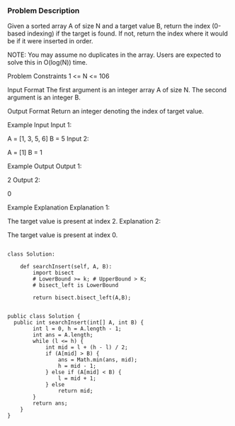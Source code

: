 ### Problem Description

Given a sorted array A of size N and a target value B, return the index (0-based indexing) if the target is found.
If not, return the index where it would be if it were inserted in order.

NOTE: You may assume no duplicates in the array. Users are expected to solve this in O(log(N)) time.



Problem Constraints
1 <= N <= 106



Input Format
The first argument is an integer array A of size N.
The second argument is an integer B.



Output Format
Return an integer denoting the index of target value.



Example Input
Input 1:

A = [1, 3, 5, 6]
B = 5 
Input 2:

A = [1]
B = 1


Example Output
Output 1:

2 
Output 2:

0


Example Explanation
Explanation 1:

The target value is present at index 2. 
Explanation 2:

The target value is present at index 0.


```

class Solution:
    
    def searchInsert(self, A, B):
        import bisect
        # LowerBound >= k; # UpperBound > K;
        # bisect_left is LowerBound
        
        return bisect.bisect_left(A,B);

```

```

public class Solution {
  public int searchInsert(int[] A, int B) {
        int l = 0, h = A.length - 1;
        int ans = A.length;
        while (l <= h) {
            int mid = l + (h - l) / 2;
            if (A[mid] > B) {
                ans = Math.min(ans, mid);
                h = mid - 1;
            } else if (A[mid] < B) {
                l = mid + 1;
            } else 
                return mid;
        }
        return ans;
    }
}

```

